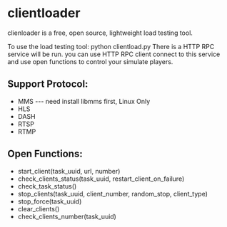 clientloader
============

clienloader is a free, open source, lightweight load testing tool.

To use the load testing tool:
python clientload.py
There is a HTTP RPC service will be run. you can use HTTP RPC client connect to this service and use open functions to control your simulate players.

Support Protocol:
---------------------------
* MMS --- need install libmms first, Linux Only
* HLS
* DASH
* RTSP
* RTMP

Open Functions:
---------------------------

* start_client(task_uuid, url, number)
* check_clients_status(task_uuid, restart_client_on_failure)
* check_task_status()
* stop_clients(task_uuid, client_number, random_stop, client_type)
* stop_force(task_uuid)
* clear_clients()
* check_clients_number(task_uuid)
